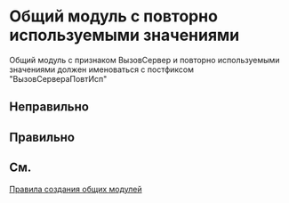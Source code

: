 # Общий модуль с повторно используемыми значениями

Общий модуль с признаком ВызовСервер и повторно используемыми значениями должен именоваться с постфиксом "ВызовСервераПовтИсп"


## Неправильно

## Правильно

## См.

[Правила создания общих модулей](https://its.1c.ru/db/v8std#content:469:hdoc:2.2)